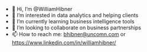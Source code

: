 - 👋 Hi, I’m @WilliamHibner
- 👀 I’m interested in data analytics and helping clients
- 🌱 I’m currently learning business intelligence tools
- 💞️ I’m looking to collaborate on business partnerships
- 📫 How to reach me:  bhibner@uncomn.com or https://www.linkedin.com/in/williamhibner/

